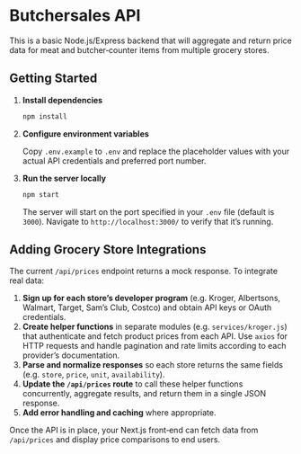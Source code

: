 # Butchersales API

This is a basic Node.js/Express backend that will aggregate and return price data for meat and butcher‑counter items from multiple grocery stores.

## Getting Started

1. **Install dependencies**

   ```bash
   npm install
   ```

2. **Configure environment variables**

   Copy `.env.example` to `.env` and replace the placeholder values with your actual API credentials and preferred port number.

3. **Run the server locally**

   ```bash
   npm start
   ```

   The server will start on the port specified in your `.env` file (default is `3000`). Navigate to `http://localhost:3000/` to verify that it’s running.

## Adding Grocery Store Integrations

The current `/api/prices` endpoint returns a mock response. To integrate real data:

1. **Sign up for each store’s developer program** (e.g. Kroger, Albertsons, Walmart, Target, Sam’s Club, Costco) and obtain API keys or OAuth credentials.
2. **Create helper functions** in separate modules (e.g. `services/kroger.js`) that authenticate and fetch product prices from each API. Use `axios` for HTTP requests and handle pagination and rate limits according to each provider’s documentation.
3. **Parse and normalize responses** so each store returns the same fields (e.g. `store`, `price`, `unit`, `availability`).
4. **Update the `/api/prices` route** to call these helper functions concurrently, aggregate results, and return them in a single JSON response.
5. **Add error handling and caching** where appropriate.

Once the API is in place, your Next.js front‑end can fetch data from `/api/prices` and display price comparisons to end users.
